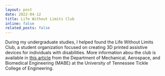```yaml
---
layout: post
date: 2022-04-12
title: Life Without Limits Club
inline: false
related_posts: false
---
```


During my undergraduate studies, I helped found the Life Without Limits Club, a student organization focused on creating 3D printed assistive devices for individuals with disabilities. More information abou the club is available in <a href="https://mabe.utk.edu/at-crossroads-of-engineering-and-disability-student-innovation-thrives/">this article</a> from the Department of Mechanical, Aerospace, and Biomedical Engineering (MABE) at the University of Tennessee Tickle College of Engineering.